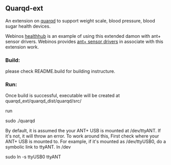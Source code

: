 ## Quarqd-ext

An extension on [quarqd](http://opensource.quarq.us/quarqd/) to support weight scale, blood pressure, blood sugar health devices. 

Webinos [healthhub](https://github.com/webinos/hub-webinosHealth) is an example of using this extended damon with ant+ sensor drivers. Webinos provides [ant+ sensor drivers](https://github.com/ziransun/webinos-driver-ant) in associate with this extension work.



### Build:

please check README.build for building instructure. 

### Run:

Once build is successful, executable will be created at quarqd_ext/quarqd_dist/quarqd/src/

run

sudo ./quarqd

By default, it is assumed the your ANT+ USB is mounted at /dev/ttyANT. If it's not, it will throw an error. To work around this, 
First check where your ANT+ USB is mounted to. For example, if it's mounted as /dev/ttyUSB0, do a symbolic link to ttyANT. In /dev

sudo ln -s ttyUSB0 ttyANT






